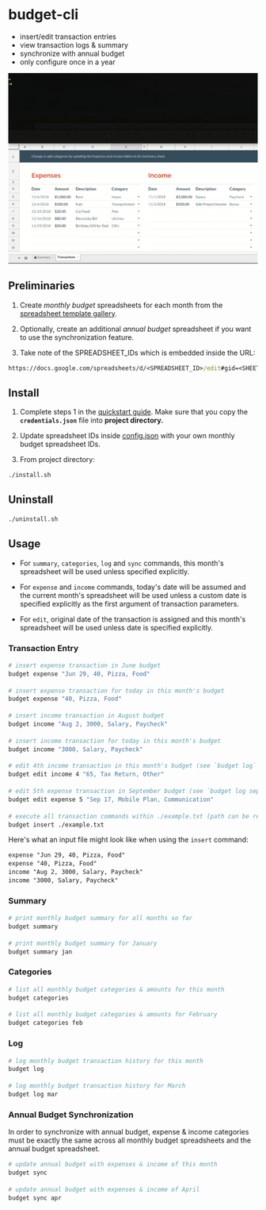 # budget-cli
 * insert/edit transaction entries
 * view transaction logs & summary
 * synchronize with annual budget
 * only configure once in a year

![Demo](demo.gif)

## Preliminaries
 1. Create *monthly budget* spreadsheets for each month from the [spreadsheet template gallery](https://docs.google.com/spreadsheets/u/0/?ftv=1&folder=0ACoSgW1iveL-Uk9PVA).

 2. Optionally, create an additional *annual budget* spreadsheet if you want to use the synchronization feature.

 3. Take note of the SPREADSHEET_IDs which is embedded inside the URL:
``` cmd
https://docs.google.com/spreadsheets/d/<SPREADSHEET_ID>/edit#gid=<SHEET_ID>
```

## Install
 1. Complete steps 1 in the [quickstart guide](https://developers.google.com/sheets/api/quickstart/python). Make sure that you copy the **`credentials.json`** file into **project directory.**

 2. Update spreadsheet IDs inside [config.json](config.json) with your own monthly budget spreadsheet IDs.

 3. From project directory:
``` sh
./install.sh
```
 
## Uninstall
``` sh
./uninstall.sh
```

## Usage
 * For `summary`, `categories`, `log` and `sync` commands, this month's spreadsheet will be used unless specified explicitly.

 * For `expense` and `income` commands, today's date will be assumed and the current month's spreadsheet will be used unless a custom date is specified explicitly as the first argument of transaction parameters.

 * For `edit`, original date of the transaction is assigned and this month's spreadsheet will be used unless date is specified explicitly.

### Transaction Entry
``` sh
# insert expense transaction in June budget
budget expense "Jun 29, 40, Pizza, Food"

# insert expense transaction for today in this month's budget
budget expense "40, Pizza, Food"

# insert income transaction in August budget
budget income "Aug 2, 3000, Salary, Paycheck"

# insert income transaction for today in this month's budget
budget income "3000, Salary, Paycheck"

# edit 4th income transaction in this month's budget (see `budget log` for transaction number)
budget edit income 4 "65, Tax Return, Other"

# edit 5th expense transaction in September budget (see `budget log sep` for transaction number)
budget edit expense 5 "Sep 17, Mobile Plan, Communication"

# execute all transaction commands within ./example.txt (path can be relative or absolute)
budget insert ./example.txt
```

Here's what an input file might look like when using the `insert` command:
```txt
expense "Jun 29, 40, Pizza, Food"
expense "40, Pizza, Food"
income "Aug 2, 3000, Salary, Paycheck"
income "3000, Salary, Paycheck"
```


### Summary
``` sh
# print monthly budget summary for all months so far
budget summary

# print monthly budget summary for January
budget summary jan
```

### Categories
``` sh
# list all monthly budget categories & amounts for this month
budget categories

# list all monthly budget categories & amounts for February
budget categories feb
```

### Log
``` sh
# log monthly budget transaction history for this month
budget log

# log monthly budget transaction history for March
budget log mar
```

### Annual Budget Synchronization
In order to synchronize with annual budget, expense & income categories must be exactly the same across all monthly budget spreadsheets and the annual budget spreadsheet.

``` sh
# update annual budget with expenses & income of this month
budget sync

# update annual budget with expenses & income of April
budget sync apr
```
